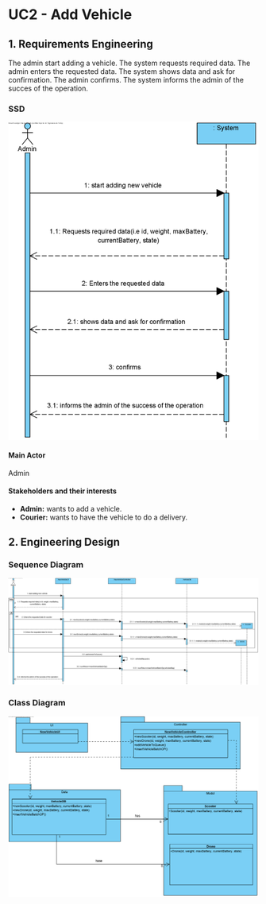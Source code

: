 # UC2 - Add Vehicle

## 1. Requirements Engineering

The admin start adding a vehicle. The system requests required data. The admin enters the requested data. The system shows data and ask for confirmation. The admin confirms. The system informs the admin of the succes of the operation.

### SSD
![UC2_SSD.png](UC2_SSD.png)

#### Main Actor

Admin

#### Stakeholders and their interests
* **Admin:** wants to add a vehicle.
* **Courier:** wants to have the vehicle to do a delivery.



## 2. Engineering Design

### Sequence Diagram

![UC2_SD](UC2_SD.png)


### Class Diagram

![UC2_CD](UC2_CD.png)